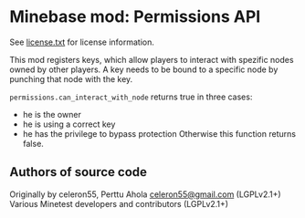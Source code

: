 Minebase mod: Permissions API
=============================
See [license.txt](./license.txt) for license information.

This mod registers keys, which allow players to interact with spezific nodes 
owned by other players. A key needs to be bound to a specific node by punching 
that node with the key.

`permissions.can_interact_with_node` returns true in three cases:
- he is the owner
- he is using a correct key
- he has the privilege to bypass protection
Otherwise this function returns false.

Authors of source code
----------------------
Originally by celeron55, Perttu Ahola <celeron55@gmail.com> (LGPLv2.1+)  
Various Minetest developers and contributors (LGPLv2.1+)

